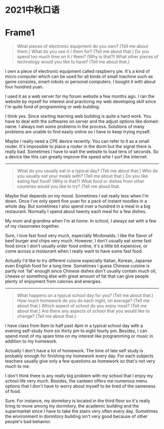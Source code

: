 # 2021中秋口语

# Frame1

> What pieces of electronic equipment do you own? (Tell me about them.)
What do you use it / them for? (Tell me about that.)
Do you spend too much time on it / them? (Why is that?)
What other pieces of technology would you like to have? (Tell me about that.)
> 

I own a piece of electronic equipment called raspberry pie. It's a kind of micro computer which can be used for all kinds of small machine such as game consoles, smart robots or personal computers. I bought it with about four hundred yuan.

I used it as a web server for my forum website a few months ago. I ran the website by myself for interest and practicing my web developing skill since I'm quite fond of programming or web building.

I think yes. Since starting learning web building is quite a hard work. You have to deal with the softwares on server and the adjust options like domain name. I always met some problems in the process. Solutions of many problems are unable to find easily online so I have to keep trying myself.

Maybe I really need a CPE device recently. You can refer to it as a small router. It's impossible to place a router in the dorm but the signal there is really bad. Sometimes I have to wait the website to load tens of seconds. So a device like this can greatly improve the speed whe I surf the internet.

---

> What do you usually eat in a typical day? (Tell me about that.)
Who do you usually eat your meals with? (Tell me about that.)
Do you like eating fast food? (Why is that?)
What food or dishes from other countries would you like to try? (Tell me about that.
> 

Maybe that depends on my mood. Sometimes I eat really less when I'm down. Once I've only spent five yuan for a pack of instant noodles in a whole day. But sometimes I also spend over a hundred in a meal in a big restaurant. Normally I spend about twenty each meal for a few dishes.

My mom and grandma when I'm at home. In school, I always eat with a few of my classmates together.

Sure, I love fast food very much, especially Mcdonalds. I like the flavor of beef burger and chips very much. However, I don't usually eat some fast food since I don't usually order food online, it's a little bit expensive, or come across a restaurant when I really want to have some fast food.

Actually I'd like to try different cuisine especially Italian, Korean, Japanse even English food for a long time. Sometimes I guess Chinese cuisine is partly not 'fat' enough since Chinese dishes don't usually contain much oil, cheese or something else with great amount of fat that can give people plenty of enjoyment from calories and energies.

---

> What happens on a typical school day for you? (Tell me about that.)
How much homework do you do each night, on average? (Tell me about that.)
Which aspect of school do you enjoy most? (Tell me about that.)
Are there any aspects of school that you would like to change? (Tell me about that.)·
> 

I have class from 8am to half past 4pm in a typical school day with a evening self-study from six thirty pm to eight fourty pm. Besides, I can spend most of my spare time on my interest like programming or music in addition to my homework.

Actually I don't have a lot of homework. The time of late self study is probably enough for finishing my homework every day. For each subjects teachers usually give only a few questions as homework so that's not very much to me.

I don't think there is any really big problem with my school that I enjoy my school life very much. Besides, the canteen offers me numerous menu options that I don't have to worry about myself to be tired of the sameness of food.

Sure. For instance, my dormitory is located in the third floor so it's really tiring to move among my dormitory, the academic building and the supermarket since I have to take the stairs very often every day. Sometimes the environment in dormitory building isn't very good because of other people's bad behavior.